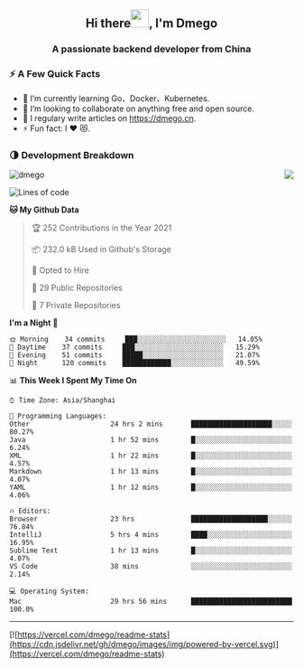 <h2 align="center">Hi there<img src="https://cdn.jsdelivr.net/gh/dmego/images/img/Hi.gif" height="32" />, I'm Dmego </h2>
<h3 align="center">A passionate backend developer from China</h3>

### ⚡️ A Few Quick Facts

<ul>
    <li> 🌱 I’m currently learning Go、Docker、Kubernetes.</li>
    <li> 👯 I’m looking to collaborate on anything free and open source.</li>
    <li> 📝 I regulary write articles on <a href="https://dmego.cn">https://dmego.cn</a>.</li>
    <li> ⚡ Fun fact: I ❤️ 😻.</li>
</ul>

### 🌗 Development Breakdown

<img src="https://komarev.com/ghpvc/?username=dmego" alt="dmego" />

<img align="right" src="https://readme-stats-dmego.vercel.app/api?username=dmego&show_icons=true&icon_color=1573B3&hide_title=true&text_color=718096&bg_color=00000000&hide_border=true"/>

<!--START_SECTION:waka-->
![Lines of code](https://img.shields.io/badge/From%20Hello%20World%20I%27ve%20Written-240928%20lines%20of%20code-blue)

**🐱 My Github Data** 

> 🏆 252 Contributions in the Year 2021
 > 
> 📦 232.0 kB Used in Github's Storage 
 > 
> 💼 Opted to Hire
 > 
> 📜 29 Public Repositories 
 > 
> 🔑 7 Private Repositories  
 > 
**I'm a Night 🦉** 

```text
🌞 Morning    34 commits     ███░░░░░░░░░░░░░░░░░░░░░░   14.05% 
🌆 Daytime    37 commits     ███░░░░░░░░░░░░░░░░░░░░░░   15.29% 
🌃 Evening    51 commits     █████░░░░░░░░░░░░░░░░░░░░   21.07% 
🌙 Night      120 commits    ████████████░░░░░░░░░░░░░   49.59%

```


📊 **This Week I Spent My Time On** 

```text
⌚︎ Time Zone: Asia/Shanghai

💬 Programming Languages: 
Other                    24 hrs 2 mins       ████████████████████░░░░░   80.27% 
Java                     1 hr 52 mins        █░░░░░░░░░░░░░░░░░░░░░░░░   6.24% 
XML                      1 hr 22 mins        █░░░░░░░░░░░░░░░░░░░░░░░░   4.57% 
Markdown                 1 hr 13 mins        █░░░░░░░░░░░░░░░░░░░░░░░░   4.07% 
YAML                     1 hr 12 mins        █░░░░░░░░░░░░░░░░░░░░░░░░   4.06%

🔥 Editors: 
Browser                  23 hrs              ███████████████████░░░░░░   76.84% 
IntelliJ                 5 hrs 4 mins        ████░░░░░░░░░░░░░░░░░░░░░   16.95% 
Sublime Text             1 hr 13 mins        █░░░░░░░░░░░░░░░░░░░░░░░░   4.07% 
VS Code                  38 mins             ░░░░░░░░░░░░░░░░░░░░░░░░░   2.14%

💻 Operating System: 
Mac                      29 hrs 56 mins      █████████████████████████   100.0%

```


<!--END_SECTION:waka-->

---

[![https://vercel.com/dmego/readme-stats](https://cdn.jsdelivr.net/gh/dmego/images/img/powered-by-vercel.svg)](https://vercel.com/dmego/readme-stats)

